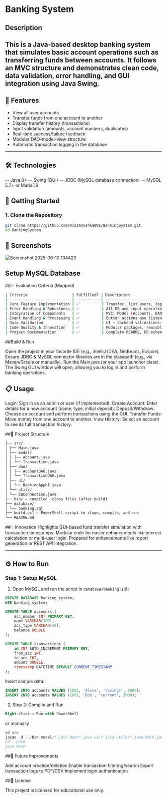 # Banking System


## Description

This is a **Java-based desktop banking system** that simulates basic account operations such as transferring funds between accounts. It follows an MVC structure and demonstrates clean code, data validation, error handling, and GUI integration using Java Swing.
---

## 🌟 Features

- View all user accounts
- Transfer funds from one account to another
- Display transfer history (transactions)
- Input validation (amounts, account numbers, duplicates)
- Real-time success/failure feedback
- Modular DAO-model-view structure
- Automatic transaction logging in the database

---

## 🛠️ Technologies

-- Java 8+
-- Swing (GUI)
-- JDBC (MySQL database connection)
-- MySQL 5.7+ or MariaDB



## 🚀 Getting Started

### 1. Clone the Repository  
```bash
git clone https://github.com/missAnushka001/BankingSystem.git
cd BankingSystem
  ```

## 📸 Screenshots
![Screenshot 2025-06-10 104423](https://github.com/user-attachments/assets/3fd95848-d611-4504-9b07-dc5563957c64)

## Setup MySQL Database

##✅ Evaluation Criteria (Mapped)

```bash
| Criteria                    | Fulfilled? | Description                                   |
| --------------------------- | ---------- | --------------------------------------------- |
| Core Feature Implementation | ✅          | Transfer, list users, log transactions        |
| Error Handling & Robustness | ✅          | All DB and input operations use `try-catch`   |
| Integration of Components   | ✅          | MVC: Model (Account), DAO, View (Swing UI)    |
| Event Handling & Processing | ✅          | Button actions use listener delegation        |
| Data Validation             | ✅          | UI + backend validations: amounts, duplicates |
| Code Quality & Innovation   | ✅          | Modular packages, reusable code, log history  |
| Project Documentation       | ✅          | Complete README, DB schema, file structure    |
```


##Build & Run

Open the project in your favorite IDE (e.g., IntelliJ IDEA, NetBeans, Eclipse).
Ensure JDBC & MySQL connector libraries are in the classpath (e.g., via Maven/Gradle or manually).
Run the Main.java (or your app launcher class).
The Swing GUI window will open, allowing you to log in and perform banking operations.

## 📋 Usage

Login: Sign in as an admin or user (if implemented).
Create Account: Enter details for a new account (name, type, initial deposit).
Deposit/Withdraw: Choose an account and perform transactions using the GUI.
Transfer Funds: Move money from one account to another.
View History: Select an account to see its full transaction history.

##🧩 Project Structure

```bash
├── src/
│ ├── Main.java
│ ├── model/
│ │ ├── Account.java
│ │ └── Transaction.java
│ ├── dao/
│ │ ├── AccountDAO.java
│ │ └── TransactionDAO.java
│ ├── ui/
│ │ └── BankingAppUI.java
│ └── utils/
│ └── DBConnection.java
├── bin/ ← compiled .class files (after build)
├── database/
│ └── banking.sql
├── build.ps1 ← PowerShell script to clean, compile, and run
└── README.md
```
##💡 Innovation Highlights
GUI-based fund transfer simulation with transaction timestamps.
Modular code for easier enhancements like interest calculation or multi-user login.
Prepared for enhancements like report generation or REST API integration.


---

## ⚙️ How to Run

### Step 1: Setup MySQL

1. Open MySQL and run the script in `database/banking.sql`:

```sql
CREATE DATABASE banking_system;
USE banking_system;

CREATE TABLE accounts (
    acc_number INT PRIMARY KEY,
    name VARCHAR(100),
    acc_type VARCHAR(20),
    balance DOUBLE
);

CREATE TABLE transactions (
    id INT AUTO_INCREMENT PRIMARY KEY,
    from_acc INT,
    to_acc INT,
    amount DOUBLE,
    timestamp DATETIME DEFAULT CURRENT_TIMESTAMP
);
```
Insert sample data:
```sql
INSERT INTO accounts VALUES (1001, 'Alice', 'savings', 5000);
INSERT INTO accounts VALUES (1002, 'Bob', 'current', 3000);
```

2. Step 2: Compile and Run
```sql
Right-click → Run with PowerShell
```
or manually
```sql
cd src
javac -d ../bin model/*.java dao/*.java ui/*.java utils/*.java Main.java
cd ../bin
java Main
``` 
##🚀 Future Improvements

Add account creation/deletion
Enable transaction filtering/search
Export transaction logs to PDF/CSV
Implement login authentication

##📄 License

This project is licensed for educational use only.
